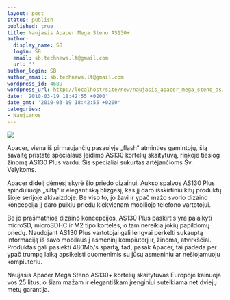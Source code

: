 ```yaml
---
layout: post
status: publish
published: true
title: Naujasis Apacer Mega Steno AS130+
author:
  display_name: SB
  login: SB
  email: sb.technews.lt@gmail.com
  url: ''
author_login: SB
author_email: sb.technews.lt@gmail.com
wordpress_id: 4689
wordpress_url: http://localhost/site/new/naujasis_apacer_mega_steno_as130/
date: '2010-03-19 18:42:55 +0200'
date_gmt: '2010-03-19 18:42:55 +0200'
categories:
- Naujienos
---
```

<div class="imgright"><img src="http://www.part.lt/img/9dce1d294a7178bf1d14f7d5a4f0c8c749.jpg"  /></div>
<p>Apacer, viena iš pirmaujančių pasaulyje „flash“ atminties gamintojų, šią savaitę pristatė specialaus leidimo AS130 kortelių skaitytuvą, rinkoje tiesiog žinomą AS130 Plus vardu. Šis specialiai sukurtas artėjančioms Šv. Velykoms.</p>
<p>Apacer didelį dėmesį skyrė šio priedo dizainui. Aukso spalvos AS130 Plus spinduliuoja „šiltą“ ir elegantišką blizgesį, kas jį daro išskirtiniu kitų produktų šioje serijoje akivaizdoje. Be viso to, jo žavi ir ypač mažo svorio dizaino koncepcija jį daro puikiu priedu kiekvienam mobiliojo telefono vartotojui.</p>
<p>Be jo prašmatnios dizaino koncepcijos, AS130 Plus paskirtis yra palaikyti microSD, microSDHC ir M2 tipo korteles, o tam nereikia jokių papildomų priedų. Naudojant AS130 Plus vartotojai gali lengvai perkelti sukauptą informaciją iš savo mobilaus į asmeninį kompiuterį ir, žinoma, atvirkščiai. Produktas gali pasiekti 480Mb/s spartą, tad, pasak Apacer, tai padeda per ypač trumpą laiką apsikeisti duomenimis su jūsų asmeniniu ar nešiojamuoju kompiuteriu.</p>
<p>Naujasis Apacer Mega Steno AS130+ kortelių skaitytuvas Europoje kainuoja vos 25 litus, o šiam mažam ir elegantiškam įrenginiui suteikiama net dviejų metų garantija.<br /></p>

